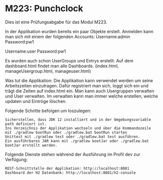 # M223: Punchclock
Dies ist eine Prüfungsabgabe für das Modul M223.

In der Applikation wurden bereits ein paar Objekte erstelt.
Anmelden kann man sich mit einem der folgenden Accounts:
Username:admin
Password:pw1

Username:user
Password:pw1

Es wurden auch schon UserGroups und Entrys erstellt.
Auf dem dashboard.html findet man alle Dashboards. (index.html, manageUsergroup.html, manageuser.html)

Was tut die Applikation:
Die Applikation kann verwendet werden um seine Arbeitszeiten einzutragen. Dafür
registriert man sich, loggt sich ein und trägt die Zeiten auf index.html ein. Man kann
auch Usergruppen verwalten und User verwalten. Im verwalten kann man immer welche erstellen, welche
updaten und Eintröge löschen.

Folgende Schritte befolgen um loszulegen:

    Sicherstellen, dass JDK 12 installiert und in der Umgebungsvariable path definiert ist.
    Ins Verzeichnis der Applikation wechseln und über die Kommandozeile mit ./gradlew bootRun oder ./gradlew.bat bootRun starten
    Unittest mit ./gradlew test oder ./gradlew.bat test ausführen.
    Ein ausführbares JAR kann mit ./gradlew bootJar oder ./gradlew.bat bootJar erstellt werden.

Folgende Dienste stehen während der Ausführung im Profil dev zur Verfügung:

    REST-Schnittstelle der Applikation: http://localhost:8081
    Dashboard der H2 Datenbank: http://localhost:8081/h2-console

